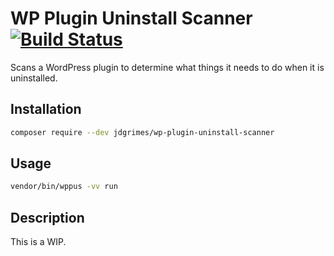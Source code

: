 # WP Plugin Uninstall Scanner [![Build Status](https://travis-ci.org/JDGrimes/wp-plugin-uninstall-tester.svg?branch=master)](https://travis-ci.org/JDGrimes/wp-plugin-uninstall-tester)

Scans a WordPress plugin to determine what things it needs to do when it is uninstalled.

## Installation

```bash
composer require --dev jdgrimes/wp-plugin-uninstall-scanner
```

## Usage

```bash
vendor/bin/wppus -vv run
```

## Description

This is a WIP.
